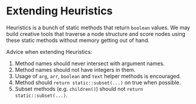# Extending Heuristics


Heuristics is a bunch of static methods that return `boolean` values. We may
build creative tools that traverse a node structure and score nodes using
these static methods without memory getting out of hand.

Advice when extending Heuristics:

1. Method names should never intersect with argument names.
2. Method names should not have integers in them.
3. Usage of `arg`, `arr`, `boolean` and `text` helper methods is encouraged.
4. Method should `return static::subset(...)` on true when possible.
5. Subset methods (e.g. `children()`) should not `return static::subset(...)`.